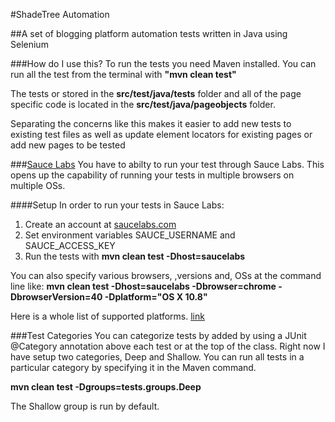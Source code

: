 #ShadeTree Automation

##A set of blogging platform automation tests written in Java using Selenium

###How do I use this?
To run the tests you need Maven installed. You can run all the test
from the terminal with **"mvn clean test"**

The tests or stored in the **src/test/java/tests** folder and all of the
page specific code is located in the **src/test/java/pageobjects** folder.

Separating the concerns like this makes it easier to add new tests to existing test files
as well as update element locators for existing pages or add new pages to be tested

###[Sauce Labs](https://saucelabs.com)
You have to abilty to run your test through Sauce Labs. This opens up the capability 
of running your tests in multiple browsers on multiple OSs.

####Setup
In order to run your tests in Sauce Labs: 

1. Create an account at [saucelabs.com](https://saucelabs.com)
2. Set environment variables SAUCE_USERNAME and SAUCE_ACCESS_KEY
3. Run the tests with **mvn clean test -Dhost=saucelabs**

You can also specify various browsers, ,versions and, OSs at the command line like:
**mvn clean test -Dhost=saucelabs -Dbrowser=chrome -DbrowserVersion=40 -Dplatform="OS X 10.8"**

Here is a whole list of supported platforms. [link](https://saucelabs.com/platforms)

###Test Categories
You can categorize tests by added by using a JUnit @Category annotation above each test 
or at the top of the class. Right now I have setup two categories, Deep and Shallow. 
You can run all tests in a particular category by specifying it in the Maven command.

**mvn clean test -Dgroups=tests.groups.Deep** 

The Shallow group is run by default.
